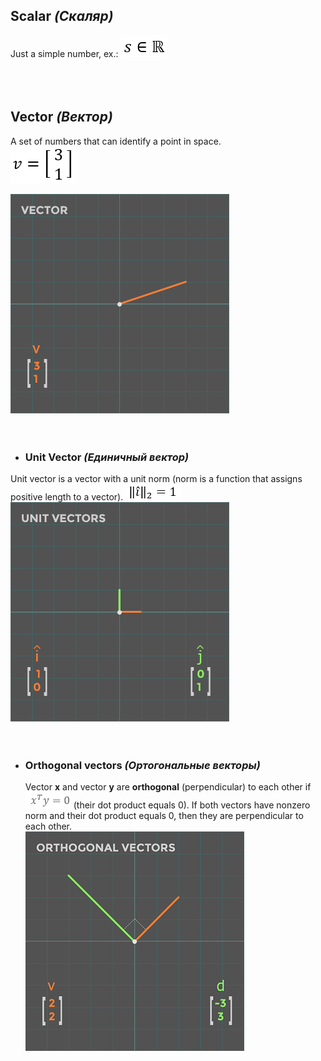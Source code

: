 
## Scalar _(Скаляр)_
Just a simple number, ex.:
![Formula](/Formulas/f1.png)  
<br />  
<br />  

## Vector _(Вектор)_
A set of numbers that can identify a point in space.   
![Formula](/Formulas/f2.png)    

![Vector](/Images/vector.png)
<br />  
<br />  

-	### Unit Vector _(Единичный вектор)_
Unit vector is a vector with a unit norm (norm is a function that assigns positive length to a vector). 
![Formula](/Formulas/f3.png)    
![UnitVectors](/Images/UnitVectors.png) 
<br />  
<br />  
    
-	### Orthogonal vectors _(Ортогональные векторы)_
	Vector **x** and vector **y** are **orthogonal** (perpendicular) to each other if![Formula](/Formulas/f4.png) (their dot product 		equals 0). If both vectors have nonzero norm and their dot product 		equals 0, then they are 			perpendicular to each other.   
	![OrthogonalVectors](/Images/OrthogonalVectors.png)  



